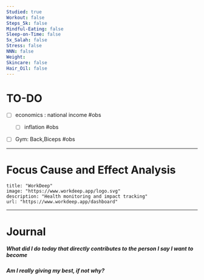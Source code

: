 ```yaml
---
Studied: true
Workout: false
Steps_5k: false
Mindful-Eating: false
Sleep-on-Time: false
5x_Salah: false
Stress: false
NNN: false
Weight: 
Skincare: false
Hair_Oil: false
---
```

# TO-DO
- [ ] economics : national income #obs 
	- [ ] inflation #obs 
- [ ] Gym: Back,Biceps #obs 


---

# Focus Cause and Effect Analysis

```embed
title: "WorkDeep"
image: "https://www.workdeep.app/logo.svg"
description: "Health monitoring and impact tracking"
url: "https://www.workdeep.app/dashboard"
```


---
# Journal
##### What did I do _today_ that directly contributes to the person I say I want to become
##### Am I really giving my best, if not *why*?








